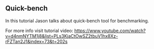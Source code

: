 ## Quick-bench
In this tutorial Jason talks about quick-bench tool for benchmarking.

For more info visit tutorial video:
https://www.youtube.com/watch?v=d4nmNYTM1j8&list=PLs3KjaCtOwSZ2tbuV1hx8Xz-rFZTan2J1&index=73&t=202s


